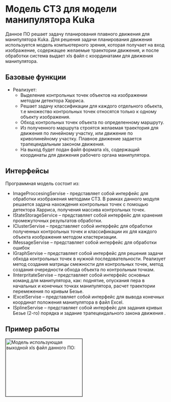 # Модель СТЗ для модели манипулятора Kuka
Данное ПО решает задачу планирования плавного движения для манипулятора Кuka. Для решения задачи планирования движения используется модель компьютерного зрения, которая получает на вход изображение, содержащее желаемые траектории движения, и после обработки система выдает xls файл с координатами для движения манипулятора.
## Базовые функции
+ Реализует:
  + Выделение контрольных точек объектов на изображении методом детектора Харриса.
  + Решает задачу классификации для каждого отдельного обьекта, т.е множество контрольных точек относятся только к одному объекту изображения.
  + Обход контрольных точек объекта по определенному маршруту.
  + Из полученного маршрута строятся желаемая траектория для движения по линейному участку, или движение по криволинейному участку. Плавное движение задается трапецеидальным законом движения.
  + На выход будет подан файл формата xls, содержащий координаты для движения рабочего органа манипулятора.
## Интерфейсы
Программная модель состоит из:
  + ImageProccesingServise - представляет собой интерфейс для обработки изображения методами СТЗ. В рамках данного модуля решается задача нахождения контрольных точек с помощью детектора Харриса, получения массива контрольных точек.
  + IStateStorageService – представляет собой интерфейс для хранения промежуточных результатов обработки.
  + IClusterServise – представляет собой интерфейс для обработки полученных контрольных точек и классификации их для каждого объекта изображения методом кластеризации.
  + IMessageServise – представляет собой интерфейс для обработки ошибок
  + IGraphServise – представляет собой интерфейс для решения задачи обхода контрольных точек в нужной последовательности. Реализует метод создания матрицы смежности для контрольных точек, метод создания очередности обхода объекта по контрольным точкам. 
  + IInterpritateServise – представляет собой интерфейс основных команд для манипулятора, как: поднятие, опускания пера в начальных и конечных точках манипулятора, расчет траектории перемежения по кривым Безье.
  + IExcelServise – представляет собой интерфейс для вывода конечных координат положения манипулятора в файл Excel.
  + ISplineServise – представляет собой интерфейс для задания кривых Безье (2-го) порядка и задание трапецеидального закона движения .
## Пример работы 
<a href="http://www.youtube.com/watch?feature=player_embedded&v=YYzeGKxgiII" target="_blank"><img src="http://img.youtube.com/vi/YYzeGKxgiII/0.jpg" 
alt="Модель использующая выходной xls файл данного ПО:" width="240" height="180" border="1" /></a>
